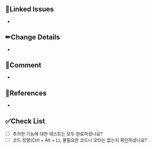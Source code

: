 <!--
✅ Resolve: #이슈번호 형태로 입력해 주세요.
ex) Resolve: #123
-->
## 📌Linked Issues
- 

<!--
✅ 변경 사항을 자세히 알려주세요. (why -> what -> how)
-->
## ✏Change Details
- 

<!--
✅ 추가로 전달할 내용이 있다면 적어주세요.
-->
## 💬Comment
-

<!--
✅ 참고한 사이트가 있다면 공유해주세요.
-->
## 📑References
- 

## ✅Check List

- [ ] 추가한 기능에 대한 테스트는 모두 완료하셨나요?
- [ ] 코드 정렬(Ctrl + Alt + L), 불필요한 코드나 오타는 없는지 확인하셨나요?